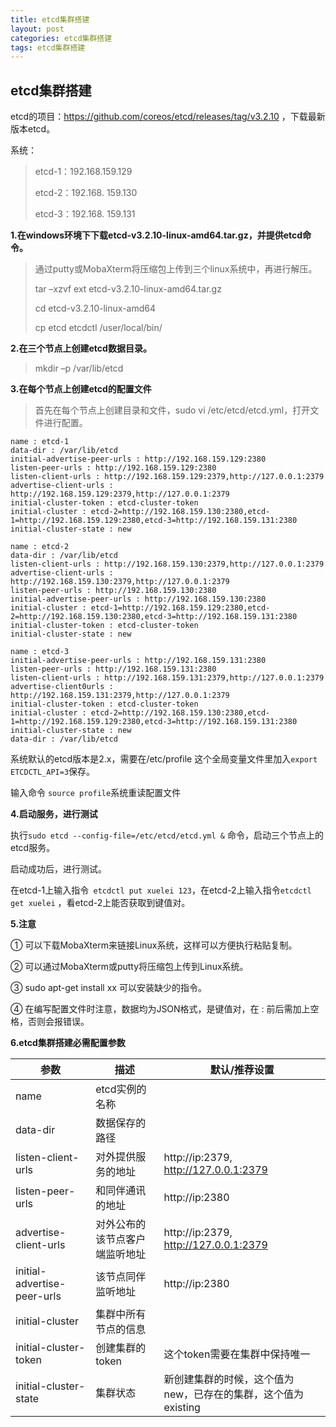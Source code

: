 ```yaml
---
title: etcd集群搭建
layout: post
categories: etcd集群搭建
tags: etcd集群搭建
---
```

## etcd集群搭建

etcd的项目：https://github.com/coreos/etcd/releases/tag/v3.2.10 ，下载最新版本etcd。

系统：

> etcd-1：192.168.159.129
>
> etcd-2：192.168. 159.130
>
> etcd-3：192.168. 159.131

**1.在windows环境下下载etcd-v3.2.10-linux-amd64.tar.gz，并提供etcd命令。**

> 通过putty或MobaXterm将压缩包上传到三个linux系统中，再进行解压。
>
> tar –xzvf ext etcd-v3.2.10-linux-amd64.tar.gz
>
> cd etcd-v3.2.10-linux-amd64
>
> cp etcd etcdctl /user/local/bin/

**2.在三个节点上创建etcd数据目录。**

> mkdir –p /var/lib/etcd

**3.在每个节点上创建etcd的配置文件**

> 首先在每个节点上创建目录和文件，sudo vi /etc/etcd/etcd.yml，打开文件进行配置。

```
name : etcd-1
data-dir : /var/lib/etcd
initial-advertise-peer-urls : http://192.168.159.129:2380
listen-peer-urls : http://192.168.159.129:2380
listen-client-urls : http://192.168.159.129:2379,http://127.0.0.1:2379
advertise-client-urls : http://192.168.159.129:2379,http://127.0.0.1:2379
initial-cluster-token : etcd-cluster-token
initial-cluster : etcd-2=http://192.168.159.130:2380,etcd-1=http://192.168.159.129:2380,etcd-3=http://192.168.159.131:2380
initial-cluster-state : new
```

```
name : etcd-2
data-dir : /var/lib/etcd
listen-client-urls : http://192.168.159.130:2379,http://127.0.0.1:2379
advertise-client-urls : http://192.168.159.130:2379,http://127.0.0.1:2379
listen-peer-urls : http://192.168.159.130:2380
initial-advertise-peer-urls : http://192.168.159.130:2380
initial-cluster : etcd-1=http://192.168.159.129:2380,etcd-2=http://192.168.159.130:2380,etcd-3=http://192.168.159.131:2380
initial-cluster-token : etcd-cluster-token
initial-cluster-state : new
```

```
name : etcd-3
initial-advertise-peer-urls : http://192.168.159.131:2380
listen-peer-urls : http://192.168.159.131:2380
listen-client-urls : http://192.168.159.131:2379,http://127.0.0.1:2379
advertise-client0urls : http://192.168.159.131:2379,http://127.0.0.1:2379
initial-cluster-token : etcd-cluster-token
initial-cluster : etcd-2=http://192.168.159.130:2380,etcd-1=http://192.168.159.129:2380,etcd-3=http://192.168.159.131:2380
initial-cluster-state : new
data-dir : /var/lib/etcd
```

 系统默认的etcd版本是2.x，需要在/etc/profile 这个全局变量文件里加入`export ETCDCTL_API=3`保存。

 输入命令 `source profile`系统重读配置文件

**4.启动服务，进行测试**

执行`sudo etcd --config-file=/etc/etcd/etcd.yml &` 命令，启动三个节点上的etcd服务。

启动成功后，进行测试。

在etcd-1上输入指令` etcdctl put xuelei 123`，在etcd-2上输入指令`etcdctl get xuelei` ，看etcd-2上能否获取到键值对。

**5.注意**

①   可以下载MobaXterm来链接Linux系统，这样可以方便执行粘贴复制。

②   可以通过MobaXterm或putty将压缩包上传到Linux系统。

③   sudo apt-get install xx 可以安装缺少的指令。

④   在编写配置文件时注意，数据均为JSON格式，是键值对，在 : 前后需加上空格，否则会报错误。

**6.etcd集群搭建必需配置参数**

| 参数                        | 描述                           | 默认/推荐设置                                                |
| --------------------------- | ------------------------------ | ------------------------------------------------------------ |
| name                        | etcd实例的名称                 |                                                              |
| data-dir                    | 数据保存的路径                 |                                                              |
| listen-client-urls          | 对外提供服务的地址             | http://ip:2379,   http://127.0.0.1:2379                |
| listen-peer-urls            | 和同伴通讯的地址               | http://ip:2380                                               |
| advertise-client-urls       | 对外公布的该节点客户端监听地址 | http://ip:2379,   http://127.0.0.1:2379                 |
| initial-advertise-peer-urls | 该节点同伴监听地址             | http://ip:2380                                               |
| initial-cluster             | 集群中所有节点的信息           |                                                              |
| initial-cluster-token       | 创建集群的token                | 这个token需要在集群中保持唯一                                |
| initial-cluster-state       | 集群状态                       | 新创建集群的时候，这个值为new，已存在的集群，这个值为existing |